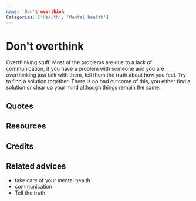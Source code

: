 ```yaml
---
name: 'Don't overthink
Categories: ['Health', 'Mental health']
---
```

# Don't overthink

Overthinking stuff. Most of the problems are due to a lack of communication, if you have a problem with someone and you are overthinking just talk with them, tell them the truth about how you feel. Try to find a solution together. There is no bad outcome of this, you either find a solution or clear up your mind although things remain the same.



## Quotes

## Resources

## Credits

## Related advices

- take care of your  mental health
- communication
- Tell the truth
